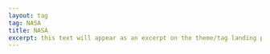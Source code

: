 ```yaml
---
layout: tag
tag: NASA
title: NASA
excerpt: this text will appear as an excerpt on the theme/tag landing page
---
```


